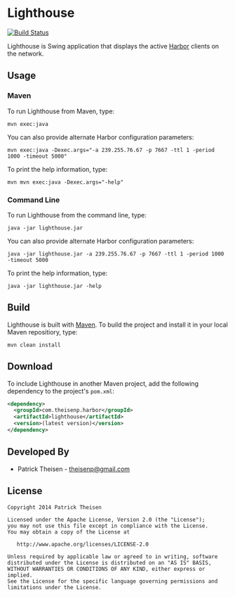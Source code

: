 Lighthouse
==========

[![Build Status](https://travis-ci.org/theisenp/lighthouse.png?branch=master)](https://travis-ci.org/theisenp/lighthouse)

Lighthouse is Swing application that displays the active [Harbor][1] clients on the network.

Usage
-----

### Maven ###

To run Lighthouse from Maven, type:

    mvn exec:java
    
You can also provide alternate Harbor configuration parameters:

    mvn exec:java -Dexec.args="-a 239.255.76.67 -p 7667 -ttl 1 -period 1000 -timeout 5000"
    
To print the help information, type:

    mvn mvn exec:java -Dexec.args="-help"
    
### Command Line ###

To run Lighthouse from the command line, type:

    java -jar lighthouse.jar
    
You can also provide alternate Harbor configuration parameters:

    java -jar lighthouse.jar -a 239.255.76.67 -p 7667 -ttl 1 -period 1000 -timeout 5000
    
To print the help information, type:

    java -jar lighthouse.jar -help
    
Build
-----

Lighthouse is built with [Maven][2]. To build the project and install it in your local Maven repositiory, type:

	mvn clean install

Download
--------

To include Lighthouse in another Maven project, add the following dependency to the project's `pom.xml`:

```xml
<dependency>
  <groupId>com.theisenp.harbor</groupId>
  <artifactId>lighthouse</artifactId>
  <version>(latest version)</version>
</dependency>
```

Developed By
------------

* Patrick Theisen - <theisenp@gmail.com>

License
-------

    Copyright 2014 Patrick Theisen

    Licensed under the Apache License, Version 2.0 (the "License");
    you may not use this file except in compliance with the License.
    You may obtain a copy of the License at

       http://www.apache.org/licenses/LICENSE-2.0

    Unless required by applicable law or agreed to in writing, software
    distributed under the License is distributed on an "AS IS" BASIS,
    WITHOUT WARRANTIES OR CONDITIONS OF ANY KIND, either express or implied.
    See the License for the specific language governing permissions and
    limitations under the License.


[1]: https://github.com/theisenp/harbor
[2]: http://maven.apache.org/